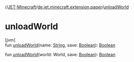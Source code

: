 //[JET-Minecraft](../../index.md)/[de.jet.minecraft.extension.paper](index.md)/[unloadWorld](unload-world.md)

# unloadWorld

[jvm]\
fun [unloadWorld](unload-world.md)(name: [String](https://kotlinlang.org/api/latest/jvm/stdlib/kotlin/-string/index.html), save: [Boolean](https://kotlinlang.org/api/latest/jvm/stdlib/kotlin/-boolean/index.html)): [Boolean](https://kotlinlang.org/api/latest/jvm/stdlib/kotlin/-boolean/index.html)

fun [unloadWorld](unload-world.md)(world: World, save: [Boolean](https://kotlinlang.org/api/latest/jvm/stdlib/kotlin/-boolean/index.html)): [Boolean](https://kotlinlang.org/api/latest/jvm/stdlib/kotlin/-boolean/index.html)

